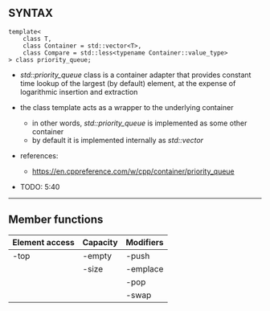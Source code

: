 ## SYNTAX
    template<
        class T,
        class Container = std::vector<T>,
        class Compare = std::less<typename Container::value_type>
    > class priority_queue;

 - *std::priority_queue* class is a container adapter that provides constant time lookup
   of the largest (by default) element, at the expense of logarithmic insertion and extraction
 - the class template acts as a wrapper to the underlying container
    - in other words, *std::priority_queue* is implemented as some other container
    - by default it is implemented internally as *std::vector*

 - references:
    - https://en.cppreference.com/w/cpp/container/priority_queue

 - TODO: 5:40
--------------------------------------------------------------------------------

## Member functions
| Element access   | Capacity   | Modifiers  |
| :---             | :---       | :---       |
| -top             | -empty     | -push      |
|                  | -size      | -emplace   |
|                  |            | -pop       |
|                  |            | -swap      |
